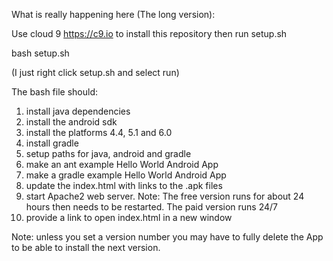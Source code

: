 
 What is really happening here (The long version):
 
 Use cloud 9 https://c9.io to install this repository then run setup.sh
 
 bash setup.sh
 
 (I just right click setup.sh and select run)
 
 The bash file should:
 1. install java dependencies
 1. install the android sdk 
 1. install the platforms 4.4, 5.1 and 6.0
 1. install gradle
 1. setup paths for java, android and gradle
 1. make an ant example Hello World Android App
 1. make a gradle example Hello World Android App
 1. update the index.html with links to the .apk files
 1. start Apache2 web server. Note: The free version runs for about 24 hours then needs to be restarted. The paid version runs 24/7
 1. provide a link to open index.html in a new window
 


 
 
 
 
 Note: unless you set a version number you may have to fully delete the App to be able to install the next version.
 
 
 
